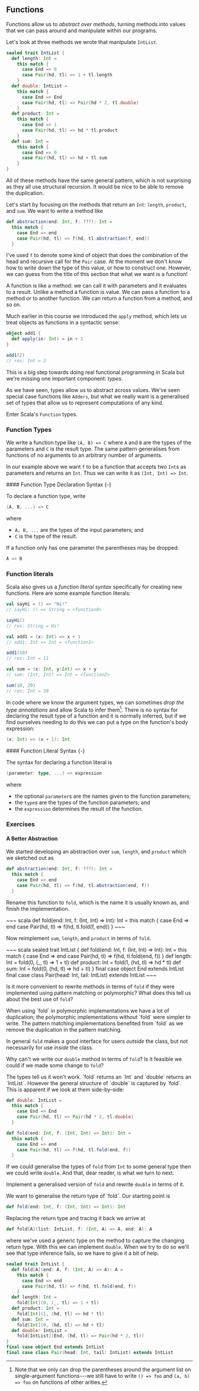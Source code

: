 ## Functions

Functions allow us to *abstract over methods*, turning methods into values that we can pass around and manipulate within our programs.

Let's look at three methods we wrote that manipulate `IntList`.

~~~ scala
sealed trait IntList {
  def length: Int =
    this match {
      case End => 0
      case Pair(hd, tl) => 1 + tl.length
    }
  def double: IntList =
    this match {
      case End => End
      case Pair(hd, tl) => Pair(hd * 2, tl.double)
    }
  def product: Int =
    this match {
      case End => 1
      case Pair(hd, tl) => hd * tl.product
    }
  def sum: Int =
    this match {
      case End => 0
      case Pair(hd, tl) => hd + tl.sum
    }
}
~~~

All of these methods have the same general pattern, which is not surprising as they all use structural recursion. It would be nice to be able to remove the duplication.

Let's start by focusing on the methods that return an `Int`: `length`, `product`, and `sum`.
We want to write a method like

~~~ scala
def abstraction(end: Int, f: ???): Int =
  this match {
    case End => end
    case Pair(hd, tl) => f(hd, tl.abstraction(f, end))
  }
~~~

I've used `f` to denote some kind of object that does the combination of the head and recursive call for the `Pair` case. At the moment we don't know how to write down the type of this value, or how to construct one. However, we can guess from the title of this section that what we want is a function!

A function is like a method: we can call it with parameters and it evaluates to a result. Unlike a method a function is value. We can pass a function to a method or to another function. We can return a function from a method, and so on.

Much earlier in this course we introduced the `apply` method, which lets us treat objects as functions in a syntactic sense:

~~~ scala
object add1 {
  def apply(in: Int) = in + 1
}

add1(2)
// res: Int = 3
~~~

This is a big step towards doing real functional programming in Scala but we're missing one important component: *types*.

As we have seen, types allow us to abstract across values. We've seen special case functions like `Adders`, but what we really want is a generalised set of types that allow us to represent computations of any kind.

Enter Scala's `Function` types.

### Function Types

We write a function type like `(A, B) => C` where `A` and `B` are the types of the parameters and `C` is the result type. The same pattern generalises from functions of no arguments to an arbitrary number of arguments.

In our example above we want `f` to be a function that accepts two `Int`s as parameters and returns an `Int`. Thus we can write it as `(Int, Int) => Int`.

<div class="callout callout-info">
#### Function Type Declaration Syntax {-}

To declare a function type, write

~~~ scala
(A, B, ...) => C
~~~

where

- `A, B, ...` are the types of the input parameters; and
- `C` is the type of the result.

If a function only has one parameter the parentheses may be dropped:

~~~ scala
A => B
~~~
</div>


### Function literals

Scala also gives us a *function literal syntax* specifically for creating new functions. Here are some example function literals:

~~~ scala
val sayHi = () => "Hi!"
// sayHi: () => String = <function0>

sayHi()
// res: String = Hi!

val add1 = (x: Int) => x + 1
// add1: Int => Int = <function1>

add1(10)
// res: Int = 11

val sum = (x: Int, y:Int) => x + y
// sum: (Int, Int) => Int = <function2>

sum(10, 20)
// res: Int = 30
~~~

In code where we know the argument types, we can sometimes *drop the type annotations* and allow Scala to infer them[^parens]. There is no syntax for declaring the result type of
a function and it is normally inferred, but if we find ourselves needing to do this we can put a type on the function's body expression:

~~~ scala
(x: Int) => (x + 1): Int
~~~

[^parens]: Note that we only can drop the parentheses around the argument list on single-argument functions---we still have to write `() => foo` and `(a, b) => foo` on functions of other arities.

<div class="callout callout-info">
#### Function Literal Syntax {-}

The syntax for declaring a function literal is

~~~ scala
(parameter: type, ...) => expression
~~~

where
- the optional `parameter`s are the names given to the function parameters;
- the `type`s are the types of the function parameters; and
- the `expression` determines the result of the function.
</div>

### Exercises

#### A Better Abstraction

We started developing an abstraction over `sum`, `length`, and `product` which we sketched out as

~~~ scala
def abstraction(end: Int, f: ???): Int =
  this match {
    case End => end
    case Pair(hd, tl) => f(hd, tl.abstraction(end, f))
  }
~~~

Rename this function to `fold`, which is the name it is usually known as, and finish the implementation.

<div class="solution">
~~~ scala
def fold(end: Int, f: (Int, Int) => Int): Int =
  this match {
    case End => end
    case Pair(hd, tl) => f(hd, tl.fold(f, end))
  }
~~~
</div>

Now reimplement `sum`, `length`, and `product` in terms of `fold`.

<div class="solution">
~~~ scala
sealed trait IntList {
  def fold(end: Int, f: (Int, Int) => Int): Int =
    this match {
      case End => end
      case Pair(hd, tl) => f(hd, tl.fold(end, f))
    }
  def length: Int =
    fold(0, (_, tl) => 1 + tl)
  def product: Int =
    fold(1, (hd, tl) => hd * tl)
  def sum: Int =
    fold(0, (hd, tl) => hd + tl)
}
final case object End extends IntList
final case class Pair(head: Int, tail: IntList) extends IntList
~~~
</div>

Is it more convenient to rewrite methods in terms of `fold` if they were implemented using pattern matching or polymorphic? What does this tell us about the best use of `fold`?

<div class="solution">
When using `fold` in polymorphic implementations we have a lot of duplication; the polymorphic implementations without `fold` were simpler to write. The pattern matching implementations benefited from `fold` as we remove the duplication in the pattern matching.

In general `fold` makes a good interface for users *outside* the class, but not necessarily for use *inside* the class.
</div>

Why can't we write our `double` method in terms of `fold`? Is it feasible we could if we made some change to `fold`?

<div class="solution">
The types tell us it won't work. `fold` returns an `Int` and `double` returns an `IntList`. However the general structure of `double` is captured by `fold`. This is apparent if we look at them side-by-side:

~~~ scala
def double: IntList =
  this match {
    case End => End
    case Pair(hd, tl) => Pair(hd * 2, tl.double)
  }

def fold(end: Int, f: (Int, Int) => Int): Int =
  this match {
    case End => end
    case Pair(hd, tl) => f(hd, tl.fold(end, f))
  }
~~~

If we could generalise the types of `fold` from `Int` to some general type then we could write `double`. And that, dear reader, is what we turn to next.
</div>

Implement a generalised version of `fold` and rewrite `double` in terms of it.

<div class="solution">
We want to generalise the return type of `fold`. Our starting point is

~~~ scala
def fold(end: Int, f: (Int, Int) => Int): Int
~~~

Replacing the return type and tracing it back we arrive at

~~~ scala
def fold[A](list: IntList, f: (Int, A) => A, end: A): A
~~~

where we've used a generic type on the method to capture the changing return type. With this we can implement `double`. When we try to do so we'll see that type inference fails, so we have to give it a bit of help.

~~~ scala
sealed trait IntList {
  def fold[A](end: A, f: (Int, A) => A): A =
    this match {
      case End => end
      case Pair(hd, tl) => f(hd, tl.fold(end, f))
    }
  def length: Int =
    fold[Int](0, (_, tl) => 1 + tl)
  def product: Int =
    fold[Int](1, (hd, tl) => hd * tl)
  def sum: Int =
    fold[Int](0, (hd, tl) => hd + tl)
  def double: IntList =
    fold[IntList](End, (hd, tl) => Pair(hd * 2, tl))
}
final case object End extends IntList
final case class Pair(head: Int, tail: IntList) extends IntList
~~~
</div>
